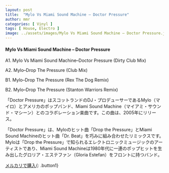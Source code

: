 ```yaml
---
layout: post
title:  "Mylo Vs Miami Sound Machine – Doctor Pressure"
author: mmr
categories: [ Vinyl ]
tags: [ House, Electro ]
image: ../assets/images/Mylo Vs Miami Sound Machine – Doctor Pressure.jpg
---
```


#### Mylo Vs Miami Sound Machine – Doctor Pressure

A1. Mylo Vs Miami Sound Machine–Doctor Pressure (Dirty Club Mix)

A2. Mylo–Drop The Pressure (Club Mix)

B1. Mylo–Drop The Pressure (Rex The Dog Remix)

B2. Mylo–Drop The Pressure (Stanton Warriors Remix)

「Doctor Pressure」はスコットランドのDJ・プロデューサーであるMylo（マイロ）とアメリカのポップバンド、Miami Sound Machine（マイアミ・サウンド・マシーン）とのコラボレーション楽曲です。この曲は、2005年にリリース。

「Doctor Pressure」は、Myloのヒット曲「Drop the Pressure」とMiami Sound Machineのヒット曲「Dr. Beat」を巧みに組み合わせたリミックスです。Myloは「Drop the Pressure」で知られるエレクトロニックミュージックのアーティストであり、Miami Sound Machineは1980年代に一連のポップヒットを生み出したグロリア・エステファン（Gloria Estefan）をフロントに持つバンド。


[メルカリで購入](https://jp.mercari.com/item/m34100476893){: .button1}

